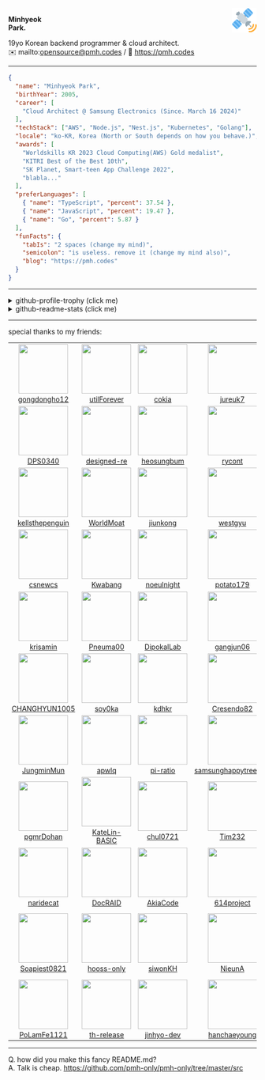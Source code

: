 <img src="templates/assets/satelite.svg" width="50px" align="right">

**Minhyeok\
Park.**

19yo Korean backend programmer & cloud architect.\
✉️ mailto:opensource@pmh.codes
/
🔗 https://pmh.codes

---

```json
{
  "name": "Minhyeok Park",
  "birthYear": 2005,
  "career": [
    "Cloud Architect @ Samsung Electronics (Since. March 16 2024)"
  ],
  "techStack": ["AWS", "Node.js", "Nest.js", "Kubernetes", "Golang"],
  "locale": "ko-KR, Korea (North or South depends on how you behave.)",
  "awards": [
    "Worldskills KR 2023 Cloud Computing(AWS) Gold medalist",
    "KITRI Best of the Best 10th",
    "SK Planet, Smart-teen App Challenge 2022",
    "blabla..."
  ],
  "preferLanguages": [
    { "name": "TypeScript", "percent": 37.54 },
    { "name": "JavaScript", "percent": 19.47 },
    { "name": "Go", "percent": 5.87 }
  ],
  "funFacts": {
    "tabIs": "2 spaces (change my mind)",
    "semicolon": "is useless. remove it (change my mind also)",
    "blog": "https://pmh.codes"
  }
}
```
---
<details>
  <summary>github-profile-trophy (click me)</summary>
  
![](https://github-profile-trophy.vercel.app/?username=pmh-only&row=1&column=8&theme=nord)
  
</details>
<details>
  <summary>github-readme-stats (click me)</summary>
  
![](https://github-readme-stats.vercel.app/api?username=pmh-only&theme=nord)
![](https://github-readme-stats.vercel.app/api/top-langs/?username=pmh-only&theme=nord&layout=compact)
![](https://github-readme-stats.vercel.app/api/wakatime?username=pmh_only&layout=compact&theme=nord)
  
</details>

---

special thanks to my friends:
<table><tr><td align="center"><a href="https://github.com/gongdongho12"><img src="https://avatars.githubusercontent.com/u/1717874?v=4&s=100" width="100px" height="100"><br />gongdongho12</a></td><td align="center"><a href="https://github.com/utilForever"><img src="https://avatars.githubusercontent.com/u/5622661?v=4&s=100" width="100px" height="100"><br />utilForever</a></td><td align="center"><a href="https://github.com/cokia"><img src="https://avatars.githubusercontent.com/u/24792377?v=4&s=100" width="100px" height="100"><br />cokia</a></td><td align="center"><a href="https://github.com/jureuk7"><img src="https://avatars.githubusercontent.com/u/26669223?v=4&s=100" width="100px" height="100"><br />jureuk7</a></td><td align="center"><a href="https://github.com/comjun04"><img src="https://avatars.githubusercontent.com/u/30339539?v=4&s=100" width="100px" height="100"><br />comjun04</a></td><td align="center"><a href="https://github.com/noamboy2006"><img src="https://avatars.githubusercontent.com/u/32446774?v=4&s=100" width="100px" height="100"><br />noamboy2006</a></td></tr><tr><td align="center"><a href="https://github.com/DPS0340"><img src="https://avatars.githubusercontent.com/u/32592965?v=4&s=100" width="100px" height="100"><br />DPS0340</a></td><td align="center"><a href="https://github.com/designed-re"><img src="https://avatars.githubusercontent.com/u/33867923?v=4&s=100" width="100px" height="100"><br />designed-re</a></td><td align="center"><a href="https://github.com/heosungbum"><img src="https://avatars.githubusercontent.com/u/35191431?v=4&s=100" width="100px" height="100"><br />heosungbum</a></td><td align="center"><a href="https://github.com/rycont"><img src="https://avatars.githubusercontent.com/u/35295182?v=4&s=100" width="100px" height="100"><br />rycont</a></td><td align="center"><a href="https://github.com/annalyazm"><img src="https://avatars.githubusercontent.com/u/36586296?v=4&s=100" width="100px" height="100"><br />annalyazm</a></td><td align="center"><a href="https://github.com/KiRist-code"><img src="https://avatars.githubusercontent.com/u/37296174?v=4&s=100" width="100px" height="100"><br />KiRist-code</a></td></tr><tr><td align="center"><a href="https://github.com/kellsthepenguin"><img src="https://avatars.githubusercontent.com/u/37768795?v=4&s=100" width="100px" height="100"><br />kellsthepenguin</a></td><td align="center"><a href="https://github.com/WorldMoat"><img src="https://avatars.githubusercontent.com/u/39121363?v=4&s=100" width="100px" height="100"><br />WorldMoat</a></td><td align="center"><a href="https://github.com/jiunkong"><img src="https://avatars.githubusercontent.com/u/41170492?v=4&s=100" width="100px" height="100"><br />jiunkong</a></td><td align="center"><a href="https://github.com/westgyu"><img src="https://avatars.githubusercontent.com/u/42382793?v=4&s=100" width="100px" height="100"><br />westgyu</a></td><td align="center"><a href="https://github.com/minseo0388"><img src="https://avatars.githubusercontent.com/u/42634731?v=4&s=100" width="100px" height="100"><br />minseo0388</a></td><td align="center"><a href="https://github.com/ttakkku"><img src="https://avatars.githubusercontent.com/u/42809517?v=4&s=100" width="100px" height="100"><br />ttakkku</a></td></tr><tr><td align="center"><a href="https://github.com/csnewcs"><img src="https://avatars.githubusercontent.com/u/43161373?v=4&s=100" width="100px" height="100"><br />csnewcs</a></td><td align="center"><a href="https://github.com/Kwabang"><img src="https://avatars.githubusercontent.com/u/43908654?v=4&s=100" width="100px" height="100"><br />Kwabang</a></td><td align="center"><a href="https://github.com/noeulnight"><img src="https://avatars.githubusercontent.com/u/44047052?v=4&s=100" width="100px" height="100"><br />noeulnight</a></td><td align="center"><a href="https://github.com/potato179"><img src="https://avatars.githubusercontent.com/u/44293278?v=4&s=100" width="100px" height="100"><br />potato179</a></td><td align="center"><a href="https://github.com/dn1t"><img src="https://avatars.githubusercontent.com/u/45326612?v=4&s=100" width="100px" height="100"><br />dn1t</a></td><td align="center"><a href="https://github.com/ericlee05"><img src="https://avatars.githubusercontent.com/u/46064786?v=4&s=100" width="100px" height="100"><br />ericlee05</a></td></tr><tr><td align="center"><a href="https://github.com/krisamin"><img src="https://avatars.githubusercontent.com/u/46100072?v=4&s=100" width="100px" height="100"><br />krisamin</a></td><td align="center"><a href="https://github.com/Pneuma00"><img src="https://avatars.githubusercontent.com/u/48142128?v=4&s=100" width="100px" height="100"><br />Pneuma00</a></td><td align="center"><a href="https://github.com/DipokalLab"><img src="https://avatars.githubusercontent.com/u/48173908?v=4&s=100" width="100px" height="100"><br />DipokalLab</a></td><td align="center"><a href="https://github.com/gangjun06"><img src="https://avatars.githubusercontent.com/u/50910815?v=4&s=100" width="100px" height="100"><br />gangjun06</a></td><td align="center"><a href="https://github.com/dya-only"><img src="https://avatars.githubusercontent.com/u/51194584?v=4&s=100" width="100px" height="100"><br />dya-only</a></td><td align="center"><a href="https://github.com/justiceserv"><img src="https://avatars.githubusercontent.com/u/51410592?v=4&s=100" width="100px" height="100"><br />justiceserv</a></td></tr><tr><td align="center"><a href="https://github.com/CHANGHYUN1005"><img src="https://avatars.githubusercontent.com/u/52325200?v=4&s=100" width="100px" height="100"><br />CHANGHYUN1005</a></td><td align="center"><a href="https://github.com/soy0ka"><img src="https://avatars.githubusercontent.com/u/55011525?v=4&s=100" width="100px" height="100"><br />soy0ka</a></td><td align="center"><a href="https://github.com/kdhkr"><img src="https://avatars.githubusercontent.com/u/55907150?v=4&s=100" width="100px" height="100"><br />kdhkr</a></td><td align="center"><a href="https://github.com/Cresendo82"><img src="https://avatars.githubusercontent.com/u/56112657?v=4&s=100" width="100px" height="100"><br />Cresendo82</a></td><td align="center"><a href="https://github.com/sihyeokpark"><img src="https://avatars.githubusercontent.com/u/56220973?v=4&s=100" width="100px" height="100"><br />sihyeokpark</a></td><td align="center"><a href="https://github.com/me2nuk"><img src="https://avatars.githubusercontent.com/u/57348147?v=4&s=100" width="100px" height="100"><br />me2nuk</a></td></tr><tr><td align="center"><a href="https://github.com/JungminMun"><img src="https://avatars.githubusercontent.com/u/57490239?v=4&s=100" width="100px" height="100"><br />JungminMun</a></td><td align="center"><a href="https://github.com/apwlq"><img src="https://avatars.githubusercontent.com/u/58218300?v=4&s=100" width="100px" height="100"><br />apwlq</a></td><td align="center"><a href="https://github.com/pi-ratio"><img src="https://avatars.githubusercontent.com/u/58299651?v=4&s=100" width="100px" height="100"><br />pi-ratio</a></td><td align="center"><a href="https://github.com/samsunghappytree123"><img src="https://avatars.githubusercontent.com/u/58595445?v=4&s=100" width="100px" height="100"><br />samsunghappytree123</a></td><td align="center"><a href="https://github.com/akreorl"><img src="https://avatars.githubusercontent.com/u/60865072?v=4&s=100" width="100px" height="100"><br />akreorl</a></td><td align="center"><a href="https://github.com/dacoonkr"><img src="https://avatars.githubusercontent.com/u/61615961?v=4&s=100" width="100px" height="100"><br />dacoonkr</a></td></tr><tr><td align="center"><a href="https://github.com/pgmrDohan"><img src="https://avatars.githubusercontent.com/u/61854396?v=4&s=100" width="100px" height="100"><br />pgmrDohan</a></td><td align="center"><a href="https://github.com/KateLin-BASIC"><img src="https://avatars.githubusercontent.com/u/63230494?v=4&s=100" width="100px" height="100"><br />KateLin-BASIC</a></td><td align="center"><a href="https://github.com/chul0721"><img src="https://avatars.githubusercontent.com/u/64084503?v=4&s=100" width="100px" height="100"><br />chul0721</a></td><td align="center"><a href="https://github.com/Tim232"><img src="https://avatars.githubusercontent.com/u/64291996?v=4&s=100" width="100px" height="100"><br />Tim232</a></td><td align="center"><a href="https://github.com/yejun178"><img src="https://avatars.githubusercontent.com/u/64297220?v=4&s=100" width="100px" height="100"><br />yejun178</a></td><td align="center"><a href="https://github.com/HoseonYim"><img src="https://avatars.githubusercontent.com/u/65448134?v=4&s=100" width="100px" height="100"><br />HoseonYim</a></td></tr><tr><td align="center"><a href="https://github.com/naridecat"><img src="https://avatars.githubusercontent.com/u/68942200?v=4&s=100" width="100px" height="100"><br />naridecat</a></td><td align="center"><a href="https://github.com/DocRAID"><img src="https://avatars.githubusercontent.com/u/69478178?v=4&s=100" width="100px" height="100"><br />DocRAID</a></td><td align="center"><a href="https://github.com/AkiaCode"><img src="https://avatars.githubusercontent.com/u/71239005?v=4&s=100" width="100px" height="100"><br />AkiaCode</a></td><td align="center"><a href="https://github.com/614project"><img src="https://avatars.githubusercontent.com/u/71429443?v=4&s=100" width="100px" height="100"><br />614project</a></td><td align="center"><a href="https://github.com/8-9094"><img src="https://avatars.githubusercontent.com/u/73003857?v=4&s=100" width="100px" height="100"><br />8-9094</a></td><td align="center"><a href="https://github.com/aNchor-only"><img src="https://avatars.githubusercontent.com/u/73648912?v=4&s=100" width="100px" height="100"><br />aNchor-only</a></td></tr><tr><td align="center"><a href="https://github.com/Soapiest0821"><img src="https://avatars.githubusercontent.com/u/74442492?v=4&s=100" width="100px" height="100"><br />Soapiest0821</a></td><td align="center"><a href="https://github.com/hooss-only"><img src="https://avatars.githubusercontent.com/u/77444677?v=4&s=100" width="100px" height="100"><br />hooss-only</a></td><td align="center"><a href="https://github.com/siwonKH"><img src="https://avatars.githubusercontent.com/u/78010461?v=4&s=100" width="100px" height="100"><br />siwonKH</a></td><td align="center"><a href="https://github.com/NieunA"><img src="https://avatars.githubusercontent.com/u/79501316?v=4&s=100" width="100px" height="100"><br />NieunA</a></td><td align="center"><a href="https://github.com/github-jademon"><img src="https://avatars.githubusercontent.com/u/79764169?v=4&s=100" width="100px" height="100"><br />github-jademon</a></td><td align="center"><a href="https://github.com/Sichu0725"><img src="https://avatars.githubusercontent.com/u/82490973?v=4&s=100" width="100px" height="100"><br />Sichu0725</a></td></tr><tr><td align="center"><a href="https://github.com/PoLamFe1121"><img src="https://avatars.githubusercontent.com/u/82876235?v=4&s=100" width="100px" height="100"><br />PoLamFe1121</a></td><td align="center"><a href="https://github.com/th-release"><img src="https://avatars.githubusercontent.com/u/84012697?v=4&s=100" width="100px" height="100"><br />th-release</a></td><td align="center"><a href="https://github.com/jinhyo-dev"><img src="https://avatars.githubusercontent.com/u/86733620?v=4&s=100" width="100px" height="100"><br />jinhyo-dev</a></td><td align="center"><a href="https://github.com/hanchaeyoung"><img src="https://avatars.githubusercontent.com/u/86923398?v=4&s=100" width="100px" height="100"><br />hanchaeyoung</a></td><td align="center"><a href="https://github.com/KYH-code"><img src="https://avatars.githubusercontent.com/u/92522544?v=4&s=100" width="100px" height="100"><br />KYH-code</a></td><td align="center"><a href="https://github.com/Mireu-Lab"><img src="https://avatars.githubusercontent.com/u/97509351?v=4&s=100" width="100px" height="100"><br />Mireu-Lab</a></td></tr><tr></tr></table>

---
Q. how did you make this fancy README.md?\
A. Talk is cheap. https://github.com/pmh-only/pmh-only/tree/master/src
